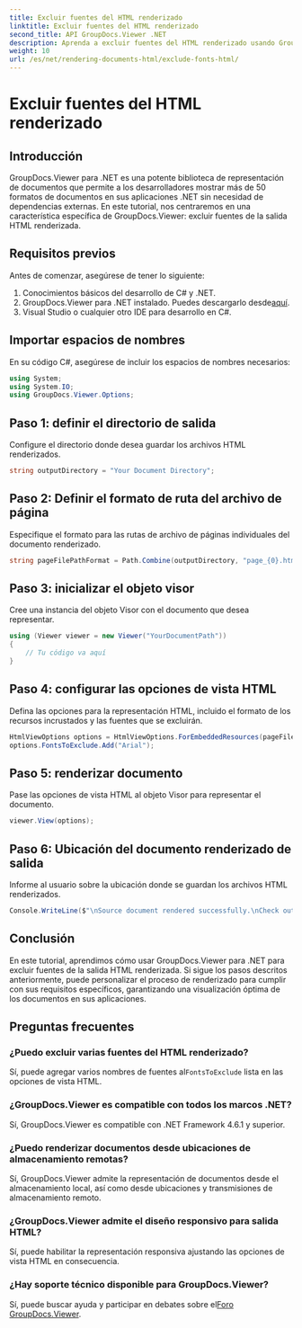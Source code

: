 ```yaml
---
title: Excluir fuentes del HTML renderizado
linktitle: Excluir fuentes del HTML renderizado
second_title: API GroupDocs.Viewer .NET
description: Aprenda a excluir fuentes del HTML renderizado usando GroupDocs.Viewer para .NET. Siga esta guía paso a paso para una visualización perfecta de los documentos.
weight: 10
url: /es/net/rendering-documents-html/exclude-fonts-html/
---
```


# Excluir fuentes del HTML renderizado

## Introducción
GroupDocs.Viewer para .NET es una potente biblioteca de representación de documentos que permite a los desarrolladores mostrar más de 50 formatos de documentos en sus aplicaciones .NET sin necesidad de dependencias externas. En este tutorial, nos centraremos en una característica específica de GroupDocs.Viewer: excluir fuentes de la salida HTML renderizada. 
## Requisitos previos
Antes de comenzar, asegúrese de tener lo siguiente:
1. Conocimientos básicos del desarrollo de C# y .NET.
2.  GroupDocs.Viewer para .NET instalado. Puedes descargarlo desde[aquí](https://releases.groupdocs.com/viewer/net/).
3. Visual Studio o cualquier otro IDE para desarrollo en C#.

## Importar espacios de nombres
En su código C#, asegúrese de incluir los espacios de nombres necesarios:
```csharp
using System;
using System.IO;
using GroupDocs.Viewer.Options;
```

## Paso 1: definir el directorio de salida
Configure el directorio donde desea guardar los archivos HTML renderizados.
```csharp
string outputDirectory = "Your Document Directory";
```
## Paso 2: Definir el formato de ruta del archivo de página
Especifique el formato para las rutas de archivo de páginas individuales del documento renderizado.
```csharp
string pageFilePathFormat = Path.Combine(outputDirectory, "page_{0}.html");
```
## Paso 3: inicializar el objeto visor
Cree una instancia del objeto Visor con el documento que desea representar.
```csharp
using (Viewer viewer = new Viewer("YourDocumentPath"))
{
    // Tu código va aquí
}
```
## Paso 4: configurar las opciones de vista HTML
Defina las opciones para la representación HTML, incluido el formato de los recursos incrustados y las fuentes que se excluirán.
```csharp
HtmlViewOptions options = HtmlViewOptions.ForEmbeddedResources(pageFilePathFormat);
options.FontsToExclude.Add("Arial");
```
## Paso 5: renderizar documento
Pase las opciones de vista HTML al objeto Visor para representar el documento.
```csharp
viewer.View(options);
```
## Paso 6: Ubicación del documento renderizado de salida
Informe al usuario sobre la ubicación donde se guardan los archivos HTML renderizados.
```csharp
Console.WriteLine($"\nSource document rendered successfully.\nCheck output in {outputDirectory}.");
```

## Conclusión
En este tutorial, aprendimos cómo usar GroupDocs.Viewer para .NET para excluir fuentes de la salida HTML renderizada. Si sigue los pasos descritos anteriormente, puede personalizar el proceso de renderizado para cumplir con sus requisitos específicos, garantizando una visualización óptima de los documentos en sus aplicaciones.
## Preguntas frecuentes
### ¿Puedo excluir varias fuentes del HTML renderizado?
 Sí, puede agregar varios nombres de fuentes al`FontsToExclude` lista en las opciones de vista HTML.
### ¿GroupDocs.Viewer es compatible con todos los marcos .NET?
Sí, GroupDocs.Viewer es compatible con .NET Framework 4.6.1 y superior.
### ¿Puedo renderizar documentos desde ubicaciones de almacenamiento remotas?
Sí, GroupDocs.Viewer admite la representación de documentos desde el almacenamiento local, así como desde ubicaciones y transmisiones de almacenamiento remoto.
### ¿GroupDocs.Viewer admite el diseño responsivo para salida HTML?
Sí, puede habilitar la representación responsiva ajustando las opciones de vista HTML en consecuencia.
### ¿Hay soporte técnico disponible para GroupDocs.Viewer?
 Sí, puede buscar ayuda y participar en debates sobre el[Foro GroupDocs.Viewer](https://forum.groupdocs.com/c/viewer/9).